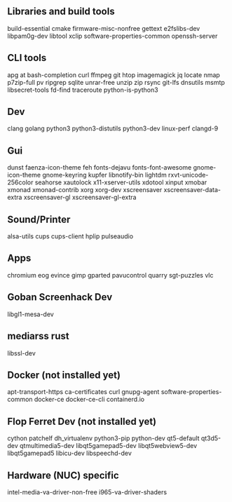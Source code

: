 Libraries and build tools
-------------------------
build-essential cmake firmware-misc-nonfree gettext e2fslibs-dev libpam0g-dev libtool xclip software-properties-common openssh-server

CLI tools
---------
apg at bash-completion curl ffmpeg git htop imagemagick jq locate nmap p7zip-full pv ripgrep sqlite unrar-free unzip zip rsync git-lfs dnsutils msmtp libsecret-tools fd-find traceroute python-is-python3

Dev
---
clang golang python3 python3-distutils python3-dev linux-perf clangd-9

Gui
---
dunst faenza-icon-theme feh fonts-dejavu fonts-font-awesome gnome-icon-theme gnome-keyring kupfer libnotify-bin lightdm rxvt-unicode-256color seahorse xautolock x11-xserver-utils xdotool xinput xmobar xmonad xmonad-contrib xorg xorg-dev xscreensaver xscreensaver-data-extra xscreensaver-gl xscreensaver-gl-extra

Sound/Printer
-------------
alsa-utils cups cups-client hplip pulseaudio

Apps
----
chromium eog evince gimp gparted pavucontrol quarry sgt-puzzles vlc

Goban Screenhack Dev
--------------------
libgl1-mesa-dev

mediarss rust
------------
libssl-dev

Docker (not installed yet)
--------------------------
apt-transport-https ca-certificates curl gnupg-agent software-properties-common docker-ce docker-ce-cli containerd.io

Flop Ferret Dev (not installed yet)
-----------------------------------
cython patchelf dh_virtualenv python3-pip python-dev qt5-default qt3d5-dev qtmultimedia5-dev libqt5gamepad5-dev libqt5webview5-dev libqt5gamepad5 libicu-dev libspeechd-dev

Hardware (NUC) specific
-----------------------
intel-media-va-driver-non-free i965-va-driver-shaders
